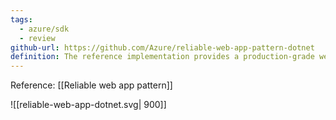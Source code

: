 ```yaml
---
tags:
  - azure/sdk
  - review
github-url: https://github.com/Azure/reliable-web-app-pattern-dotnet
definition: The reference implementation provides a production-grade web application that uses best practices from our guidance and gives developers concrete examples to build their own Reliable Web Application in Azure.
---
```

Reference: [[Reliable web app pattern]]

![[reliable-web-app-dotnet.svg| 900]]

